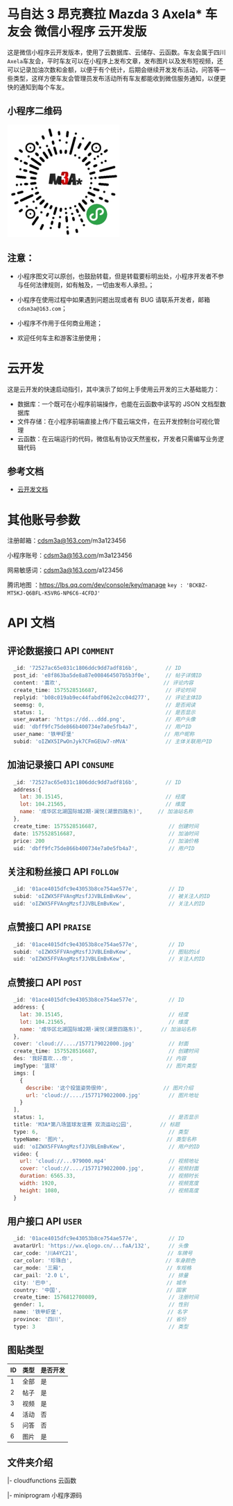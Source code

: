 # 马自达 3 昂克赛拉 Mazda 3 Axela\* 车友会 微信小程序 云开发版

这是微信小程序云开发版本，使用了云数据库、云储存、云函数。车友会属于四川`Axela`车友会，平时车友可以在小程序上发布文章，发布图片以及发布短视频，还可以记录加油次数和金额，以便于有个统计，后期会继续开发发布活动，问答等一些类型，这样方便车友会管理员发布活动所有车友都能收到微信服务通知，以便更快的通知到每个车友。

## 小程序二维码

![avatar](/code.jpg)

## 注意：

- 小程序图文可以原创，也鼓励转载，但是转载要标明出处，小程序开发者不参与任何法律规则，如有触及，一切由发布人承担。；

- 小程序在使用过程中如果遇到问题出现或者有 BUG 请联系开发者，邮箱 `cdsm3a@163.com`；

- 小程序不作用于任何商业用途；

- 欢迎任何车主和游客注册使用；

# 云开发

这是云开发的快速启动指引，其中演示了如何上手使用云开发的三大基础能力：

- 数据库：一个既可在小程序前端操作，也能在云函数中读写的 JSON 文档型数据库
- 文件存储：在小程序前端直接上传/下载云端文件，在云开发控制台可视化管理
- 云函数：在云端运行的代码，微信私有协议天然鉴权，开发者只需编写业务逻辑代码

## 参考文档

- [云开发文档](https://developers.weixin.qq.com/miniprogram/dev/wxcloud/basis/getting-started.html)

# 其他账号参数

注册邮箱：cdsm3a@163.com/m3a123456

小程序账号：cdsm3a@163.com/m3a123456

网易敏感词：cdsm3a@163.com/a123456

腾讯地图 ：https://lbs.qq.com/dev/console/key/manage `key : 'BCKBZ-MT5KJ-Q6BFL-K5VRG-NP6C6-4CFDJ'`

# API 文档

## 评论数据接口 API `COMMENT`

```js
  _id: '72527ac65e031c1806ddc9dd7adf816b',         // ID
  post_id: 'e8f863ba5de8a87e008464507b5b3f0e',     // 帖子详情ID
  content: '喜欢',                                 // 评论内容
  create_time: 1575528516687,                      // 评论时间
  replyid: 'b08c019ab9ec44fabdf062e2cc04d277',     // 评论主体ID
  seemsg: 0,                                       // 是否阅读
  status: 1,                                       // 是否显示
  user_avatar: 'https://dd...ddd.png',             // 用户头像
  uid: 'dbff9fc75de866b400734e7a0e5fb4a7',         // 用户ID
  user_name: '铁甲虾堡'                             // 用户昵称
  subid: 'oIZWX5IPwOnJyk7CFmGEUw7-nMVA'            // 主体关联用户ID
```

## 加油记录接口 API `CONSUME`

```js
  _id: '72527ac65e031c1806ddc9dd7adf816b',         // ID
  address:{
    lat: 30.15145,                                 // 经度
    lot: 104.21565,                                // 维度
    name: '成华区北湖国际城2期·澜悦(湖景四路东)',     // 加油站名称
  },
  create_time: 1575528516687,                       // 创建时间
  date: 1575528516687,                              // 加油时间
  price: 200                                        // 加油价格
  uid: 'dbff9fc75de866b400734e7a0e5fb4a7',          // 用户ID
```

## 关注和粉丝接口 API `FOLLOW`

```js
  _id: '01ace4015dfc9e43053b8ce754ae577e',          // ID
  subid: 'oIZWX5FFVAngMzsfJJVBLEmBvKew',            // 被关注人的ID
  uid: 'oIZWX5FFVAngMzsfJJVBLEmBvKew',              // 关注人的ID
```

## 点赞接口 API `PRAISE`

```js
  _id: '01ace4015dfc9e43053b8ce754ae577e',          // ID
  subid: 'oIZWX5FFVAngMzsfJJVBLEmBvKew',            // 图贴的id
  uid: 'oIZWX5FFVAngMzsfJJVBLEmBvKew',              // 关注人的ID
```

## 点赞接口 API `POST`

```js
  _id: '01ace4015dfc9e43053b8ce754ae577e',          // ID
  address: {
    lat: 30.15145,                                  // 经度
    lot: 104.21565,                                 // 维度
    name: '成华区北湖国际城2期·澜悦(湖景四路东)',      // 加油站名称
  },
  cover: 'cloud://..../1577179022000.jpg'           // 封面
  create_time: 1575528516687,                       // 创建时间
  des: '我好喜欢...你',                              // 内容
  imgType: '篮球'                                   // 图片类型
  imgs: [
    {
      describe: '这个投篮姿势很帅',                  // 图片介绍
      url: 'cloud://..../1577179022000.jpg'         // 图片地址
    }
  ],
  status: 1,                                        // 是否显示
  title: 'M3A*第八场篮球友谊赛 双流运动公园',         // 标题
  type: 6,                                          // 类型
  typeName: '图片',                                 // 类型名称
  uid: 'oIZWX5FFVAngMzsfJJVBLEmBvKew',              // 用户的ID
  video: {
    url: 'cloud://...979000.mp4'                    // 视频地址
    cover: 'cloud://..../1577179022000.jpg',        // 视频封面
    duration: 6565.33,                              // 视频时长
    width: 1920,                                    // 视频宽度
    height: 1080,                                   // 视频高度
  }
```

## 用户接口 API `USER`

```js
  _id: '01ace4015dfc9e43053b8ce754ae577e',          // ID
  avatarUrl: 'https://wx.qlogo.cn/...faA/132',      // 头像
  car_code: '川A4YC21',                             // 车牌号
  car_color: '珍珠白',                              // 车身颜色
  car_mode: '三厢',                                 // 车规格
  car_pail: '2.0 L',                                // 排量
  city: '巴中',                                     // 城市
  country: '中国',                                  // 国家
  create_time: 1576812708089,                       // 注册时间
  gender: 1,                                        // 性别
  name: '铁甲虾堡',                                  // 名字
  province: '四川',                                 // 省份
  type: 3                                           // 类型
```

## 图贴类型

| ID  | 类型 | 是否开发 |
| --- | ---- | -------- |
| 1   | 全部 | 是       |
| 2   | 帖子 | 是       |
| 3   | 视频 | 是       |
| 4   | 活动 | 否       |
| 5   | 问答 | 否       |
| 6   | 图片 | 是       |

## 文件夹介绍

|- cloudfunctions 云函数

|- miniprogram 小程序源码
